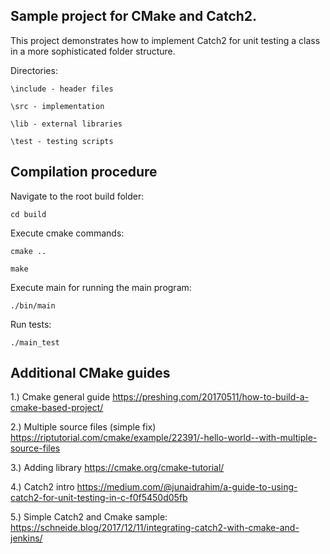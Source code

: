 ## Sample project for CMake and Catch2.

This project demonstrates how to implement Catch2 for unit testing a class in a more sophisticated folder structure. 

Directories:

`\include - header files`

`\src - implementation`

`\lib - external libraries`

`\test - testing scripts`

## Compilation procedure
Navigate to the root build folder:

`cd build`

Execute cmake commands:

`cmake ..`

`make`

Execute main for running the main program:

`./bin/main`

Run tests:

`./main_test`


## Additional CMake guides

1.) Cmake general guide
https://preshing.com/20170511/how-to-build-a-cmake-based-project/

2.) Multiple source files (simple fix)
https://riptutorial.com/cmake/example/22391/-hello-world--with-multiple-source-files

3.) Adding library
https://cmake.org/cmake-tutorial/

4.) Catch2 intro
https://medium.com/@junaidrahim/a-guide-to-using-catch2-for-unit-testing-in-c-f0f5450d05fb

5.) Simple Catch2 and Cmake sample:
https://schneide.blog/2017/12/11/integrating-catch2-with-cmake-and-jenkins/
